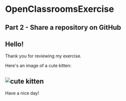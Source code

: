 # OpenClassroomsExercise
Part 2 - Share a repository on GitHub
---

## Hello!
Thank you for reviewing my exercise. 

Here's an image of a cute kitten:

![cute kitten](https://en.wikipedia.org/wiki/File:Red_Kitten_01.jpg)
---
Have a nice day!

